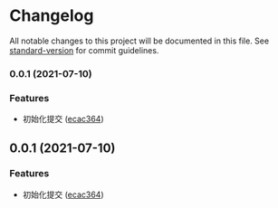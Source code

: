 # Changelog

All notable changes to this project will be documented in this file. See [standard-version](https://github.com/conventional-changelog/standard-version) for commit guidelines.

### 0.0.1 (2021-07-10)


### Features

* 初始化提交 ([ecac364](https://github.com/Simon-Bin/vite-plugin-auto-install/commit/ecac364aec3e7c87d84f36aa1726eb0434a34679))

## 0.0.1 (2021-07-10)


### Features

* 初始化提交 ([ecac364](https://github.com/Simon-Bin/vite-plugin-auto-install/commit/ecac364aec3e7c87d84f36aa1726eb0434a34679))
